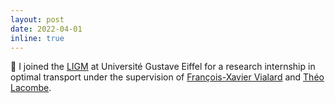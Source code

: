 ```yaml
---
layout: post
date: 2022-04-01
inline: true
---
```


:postal_horn: I joined the [LIGM](https://siteigm.univ-mlv.fr/) at Université Gustave Eiffel for a research internship in optimal transport under the supervision of [François-Xavier Vialard](http://angkor.univ-mlv.fr/~vialard/) and [Théo Lacombe](https://tlacombe.github.io/).